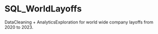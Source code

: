 # SQL_WorldLayoffs
DataCleaning + AnalyticsExploration for world wide company layoffs from 2020 to 2023.
